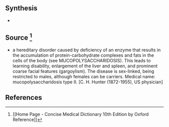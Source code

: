 ## Synthesis
- 
## Source [^1]
- a hereditary disorder caused by deficiency of an enzyme that results in the accumulation of protein-carbohydrate complexes and fats in the cells of the body (see MUCOPOLYSACCHARIDOSIS). This leads to learning disability, enlargement of the liver and spleen, and prominent coarse facial features (gargoylism). The disease is sex-linked, being restricted to males, although females can be carriers. Medical name: mucopolysaccharidosis type II. \[C. H. Hunter (1872-1955), US physician]
## References

[^1]: [[Home Page - Concise Medical Dictionary 10th Edition by Oxford Reference]]